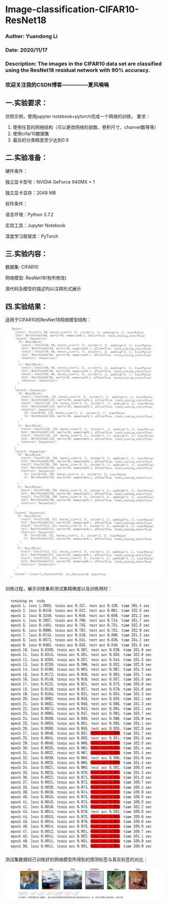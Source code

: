 # Image-classification-CIFAR10-ResNet18

### Auther: Yuandong Li
### Date: 2020/11/17
### Description: The images in the CIFAR10 data set are classified using the ResNet18 residual network with 90% accuracy.
### 欢迎关注我的CSDN博客—————夏风喃喃


## 一.实验要求：
仿照示例，使用jupyter notebook+pytorch完成一个网络的训练。 要求：
1. 使用任意的网络结构（可以更改网络的层数、卷积尺寸、channel数等等）
2. 使用cifar10数据集
3. 最后的分类精度至少达到0.9

## 二.实验准备：

硬件条件：

独立显卡型号：NVIDIA GeForce 940MX × 1

独立显卡显存：2048 MB

软件条件：

语言环境：Python 3.7.2

实验工具：Jupyter Notebook

深度学习框架库：PyTorch

## 三.实验内容：

数据集: CIFAR10

网络模型: ResNet18(有所修改)

源代码及模型的描述均以注释形式展示

## 四.实验结果：

适用于CIFAR10的ResNet18网络模型结构：

![images1](https://github.com/Li-Y-D/images/blob/main/images/%E6%88%AA%E5%9B%BE1.png)

训练过程，展示训练集和测试集精确度以及训练用时：

![images2](https://github.com/Li-Y-D/images/blob/main/images/%E5%B1%8F%E5%B9%95%E6%88%AA%E5%9B%BE%202020-11-18%20093746.jpg)

测试集数据经已训练好的网络模型所得到的预测标签与真实标签的对比：

![images3](https://github.com/Li-Y-D/images/blob/main/images/%E6%88%AA%E5%9B%BE2.png)
